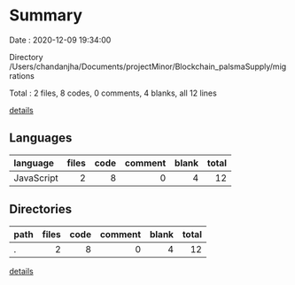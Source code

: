 # Summary

Date : 2020-12-09 19:34:00

Directory /Users/chandanjha/Documents/projectMinor/Blockchain_palsmaSupply/migrations

Total : 2 files,  8 codes, 0 comments, 4 blanks, all 12 lines

[details](details.md)

## Languages
| language | files | code | comment | blank | total |
| :--- | ---: | ---: | ---: | ---: | ---: |
| JavaScript | 2 | 8 | 0 | 4 | 12 |

## Directories
| path | files | code | comment | blank | total |
| :--- | ---: | ---: | ---: | ---: | ---: |
| . | 2 | 8 | 0 | 4 | 12 |

[details](details.md)
